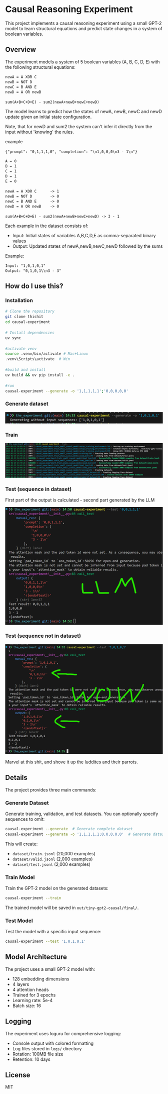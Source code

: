 # Causal Reasoning Experiment

This project implements a causal reasoning experiment using a small GPT-2 model to learn structural equations and predict state changes in a system of boolean variables.

## Overview

The experiment models a system of 5 boolean variables (A, B, C, D, E) with the following structural equations:

```
newA = A XOR C
newB = NOT D
newC = B AND E
newD = A OR newB

sum(A+B+C+D+E) - sum2(newA+newB+newC+newD)
```

The model learns to predict how the states of newA, newB, newC and newD update given an initial state configuration.

Note, that for newD and sum2 the system can't infer it directly from the input without 'knowing' the rules.

example

`{"prompt": "0,1,1,1,0", "completion": "\n1,0,0,0\n3 - 1\n"}`

```
A = 0
B = 1
C = 1
D = 1
E = 0

newA = A XOR C      -> 1
newB = NOT D        -> 0
newC = B AND E      -> 0
newD = A OR newB    -> 0

sum(A+B+C+D+E) - sum2(newA+newB+newC+newD) -> 3 - 1

```

Each example in the dataset consists of:
- Input: Initial states of variables A,B,C,D,E as comma-separated binary values
- Output: Updated states of newA,newB,newC,newD followed by the sums

Example:
```
Input: "1,0,1,0,1"
Output: "0,1,0,1\\n3 - 3"
```


## How do I use this?

### Installation

```bash
# Clone the repository
git clone thishit
cd causal-experiment

# Install dependencies
uv sync

#activate venv
source .venv/bin/activate # Mac+Linux
.venv\Scripts\activate  # Win

#build and install
uv build && uv pip install -e .

#run
causal-experiment --generate -o '1,1,1,1,1';'0,0,0,0,0'
```

### Generate dataset

![alt text](.img/generate.png)

### Train

![alt text](.img/train.png)

### Test (sequence in dataset)

First part of the output is calculated - second part generated by the LLM

![alt text](.img/test1.png)

### Test (sequence not in dataset)

![alt text](.img/wow.png)

Marvel at this shit, and shove it up the luddites and their parrots.



## Details

The project provides three main commands:

### Generate Dataset
Generate training, validation, and test datasets. You can optionally specify sequences to omit:

```bash
causal-experiment --generate  # Generate complete dataset
causal-experiment --generate -o '1,1,1,1,1;0,0,0,0,0'  # Generate dataset excluding specific sequences
```

This will create:
- `dataset/train.jsonl` (20,000 examples)
- `dataset/valid.jsonl` (2,000 examples)
- `dataset/test.jsonl` (2,000 examples)

### Train Model
Train the GPT-2 model on the generated datasets:

```bash
causal-experiment --train
```

The trained model will be saved in `out/tiny-gpt2-causal/final/`.

### Test Model
Test the model with a specific input sequence:

```bash
causal-experiment --test '1,0,1,0,1'
```



## Model Architecture

The project uses a small GPT-2 model with:
- 128 embedding dimensions
- 4 layers
- 4 attention heads
- Trained for 3 epochs
- Learning rate: 5e-4
- Batch size: 16


## Logging

The experiment uses loguru for comprehensive logging:
- Console output with colored formatting
- Log files stored in `logs/` directory
- Rotation: 100MB file size
- Retention: 10 days

## License

MIT